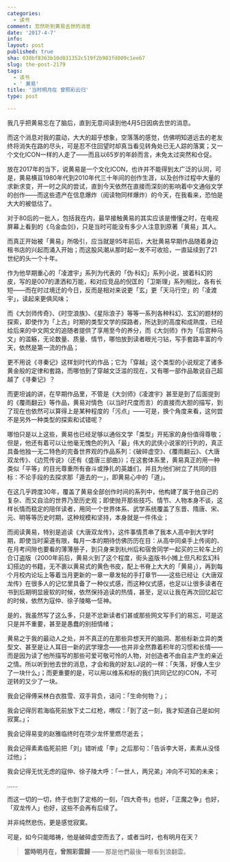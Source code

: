 ```yaml
---
categories:
  - 读书
comment: 忽然听到黄易去世的消息
date: '2017-4-7'
info: 
layout: post
published: true
sha: 038bf8363b10d031352c519f2b983fd009c1ee67
slug: the-post-2179
tags:
  - 读书
  - ' 黄易'
title: '当时明月在 曾照彩云归'
type: post

---
```


我几乎把黄易忘在了脑后，直到无意间读到他4月5日因病去世的消息。

而这个消息对我的震动，大大的超乎想象，空落落的感觉，仿佛明知道远去的老友终将消失在路的尽头，可是忍不住回望时却真当看见转角处已无人踪的落寞；又一个文化ICON一样的人走了——而且以65岁的年龄而言，未免太过突然和仓促。

放在2017年的当下，说黄易是一个文化ICON，也许并不能得到太广泛的认同，可是，黄易横亘1980年代到2010年代三十年间的创作生涯，以及创作过程中大量的求新求变，开一时之风的尝试，直到今天依然在直接而深刻的影响着中文通俗文学的创作——而这些遗产在信息爆炸（阅读物同样爆炸）的今天，在我看来，恐怕是大大的被低估了。

对于80后的一批人，包括我在内，最早接触黄易的其实应该是懵懂之时，在电视屏幕上看到的《乌金血剑》，只是当时可能没有多少人注意到原著「黄易」其人。

而真正开始被「黄易」所吸引，应当就是95年前后，大批黄易早期作品随着身边租书店的兴起而涌入开始；而这股风潮从那时起一发不可收拾，一直延续到了21世纪的头一个十年。

作为他早期重心的「凌渡宇」系列为代表的「伪·科幻」系列小说，披着科幻的皮，写的是007的潇洒和万能，和对应竞品的倪匡的「卫斯理」系列相比，各有长短——而在时过境迁的今日，反而是相对来说更「玄」更「天马行空」的「凌渡宇」，读起来更俱风味；

而《大剑师传奇》、《时空浪族》、《星际浪子》等等一系列各种科幻、玄幻的题材的探索，即使作为「上古」时期的类型文学的探路者，所达到的高度和成熟度，已经给后来的中文网文的追随者提供了享用至今的养分，而《大剑师》作为「后宫种马文」的滥觞，无论数量、质量、情节，哪怕放到读者眼光刁钻，写手套路丰富的今天，依然是第一流的作品；

更不用说《寻秦记》这样划时代的作品；它为「穿越」这个类型的小说规定了诸多黄金般的定律和套路，而哪怕到了穿越文泛滥的现在，又有哪一部作品敢说自己超越了《寻秦记》？

而更坦诚的讲，在早期作品里，不管是《大剑师》《凌渡宇》甚至是到了后面提到的《覆雨翻云》等作品，黄易对情色（以当时尺度而言）的直接而大胆的描写，到了现在也依然可以算得上是某种程度的「污点」——可是，换个角度来看，这何尝不是另外一种类型的探索和试错呢？

哪怕只是以上这些，黄易也已经足够以通俗文学「类型」开拓家的身份值得尊敬；但是，他还有着可以让他毫无愧色的列入「最」伟大的武侠小说家的行列的，真正具备他独一无二特色的完备世界观的作品系列：《破碎虚空》、《覆雨翻云》、《大唐双龙传》、《边荒传说》（还有《盛唐三部曲》）；在这套体系里，黄易真正的用一种类似「平等」的目光尊重所有奋斗或挣扎的英雄们，并且为他们树立了共同的目标：不论手段的去探求那「遁去的一」，即黄易心中的「道」。

在这几乎跨度30年，覆盖了黄易全部创作时间的系列中，他构建了属于他自己的复杂、而又自洽的世界乃至历史观；即使抛开那些技巧、情节、人物本身不谈，这样长情而稳定的陪伴读者，用同一个世界体系、武学系统覆盖了东晋、隋唐、宋、元、明等等历史时期，这种规模和坚持，本身就是一件伟业；

而阅读黄易，特别是追读《大唐双龙传》，这件事情贯串了我本人高中到大学时期，即使当时渠道有限，每月一本的期待仿佛历历在目：从高中同桌手上传阅的、在月考间隙也要看的薄薄册子，到只身来到杭州后和宿舍同学一起买的三轮车上的合订盗版（2000年前后，黄易火到了这个程度，街头盗版书小摊上但凡和玄幻科幻搭边的书籍，无不裹以黄易式的黄色书皮，配上书脊上大大的「黄易」），再到每个月校内论坛上等着当月更新的一章一章发帖的手打章节——这些已经让《大唐双龙传》在很多人的记忆里具备了一种仪式感，而这种仪式感，也足以让很多读者在书到后期明显疲软的时候，依然保持追读的热情，甚至，足以让我在再次回忆起它的时候，依然为寇仲、徐子陵略一怔神。

是的，我虽然写了这么多，只是不忿新读者们甚或那些网文写手们的易忘，可是这只是并不重要，甚至是愚蠢的别扭情绪；

黄易之于我的最动人之处，并不真正的在那些异想天开的脑洞、那些标新立异的类型文、甚至是让人耳目一新的武学理念——也并非全然靠着积年的习惯和长情——而是因为读了他所描写的那些可爱可敬可怜的人物，对创造者不由自主产生的亲近之情。所以听到他去世的消息，才会和我的好友LJ说的一样：「失落，好像人生少了一块什么」；而更重要的是，可以用以维系和标的我们共同记忆的ICON，不可逆转的又少了一块。

我会记得傅采林白衣胜雪、双手背负，诘问：「生命何物？」；

我会记得厉若海临死前放下丈二红枪，喟叹：「到了这一刻，我才知道自己是如何寂寞。」；

我会记得易变的赵雅临终时在项少龙怀里燃尽逝去；

我会记得素素临死前把「刘」错听成「李」之后那句：「告诉李大哥，素素从没怪过他」；

我会记得无忧无虑的寇仲、徐子陵大呼：「一世人，两兄弟」冲向不可知的未来；

……

而这一切的一切，终于也到了定格的一刻，「四大奇书」也好，「正魔之争」也好，「双龙传人」也好，这些不会再有后续了。

并非纯然悲伤，更是感觉寂寞。

可是，如今只能暗祷，他是破碎虚空而去了，或者当时，也有明月在天？

>**當時明月在，曾照彩雲歸**  ——  那是他們最後一眼看到浪翻雲。    


